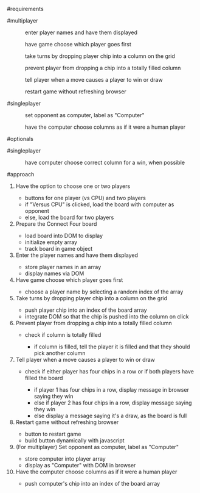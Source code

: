 #requirements

#multiplayer

<ul>
    <ul>enter player names and have them displayed</ul>
    <ul>have game choose which player goes first</ul>
    <ul>take turns by dropping player chip into a column on the grid</ul>
    <ul>prevent player from dropping a chip into a totally filled column</ul>
    <ul>tell player when a move causes a player to win or draw</ul>
    <ul>restart game without refreshing browser</ul>
</ul>

#singleplayer

<ul>
    <ul>set opponent as computer, label as "Computer"</ul>
    <ul>have the computer choose columns as if it were a human player</ul>
</ul>

#optionals

#singleplayer

<ul>
    <ul>have computer choose correct column for a win, when possible</ul>
</ul>

#approach

<ol>
    <li>Have the option to choose one or two players</li>
        <ul>
            <li>buttons for one player (vs CPU) and two players</li>
            <li>if "Versus CPU" is clicked, load the board with computer as opponent</li>
            <li>else, load the board for two players</li>
        </ul>
    </li>
    <li>Prepare the Connect Four board</li>
    <ul>
        <li>load board into DOM to display</li>
        <li>initialize empty array</li>
        <li>track board in game object</li>
    </ul>
    <li>Enter the player names and have them displayed</li>
    <ul>
        <li>store player names in an array</li>
        <li>display names via DOM</li>
    </ul>
    <li>Have game choose which player goes first</li>
    <ul>
        <li>choose a player name by selecting a random index of the array</li>
    </ul>
    <li>Take turns by dropping player chip into a column on the grid</li>
    <ul>
        <li>push player chip into an index of the board array</li>
        <li>integrate DOM so that the chip is pushed into the column on click</li>
    </ul>
    <li>Prevent player from dropping a chip into a totally filled column</li>
    <ul>
        <li>check if column is totally filled</li>
            <ul>
                <li>if column is filled, tell the player it is filled and that they should pick another column</li>
            </ul>
    </ul>
    <li>Tell player when a move causes a player to win or draw</li>
    <ul>
        <li>check if either player has four chips in a row or if both players have filled the board</li>
            <ul>
                <li>if player 1 has four chips in a row, display message in browser saying they win</li>
                <li>else if player 2 has four chips in a row, display message saying they win</li>
                <li>else display a message saying it's a draw, as the board is full</li>
            </ul>
    </ul>
    <li>Restart game without refreshing browser</li>
    <ul>
        <li>button to restart game</li>
        <li>build button dynamically with javascript</li>
    </ul>
    <li>(For multiplayer) Set opponent as computer, label as "Computer"</li>
    <ul>
        <li>store computer into player array</li>
        <li>display as "Computer" with DOM in browser</li>
    </ul>
    <li>Have the computer choose columns as if it were a human player</li>
    <ul>
        <li>push computer's chip into an index of the board array</li>
    </ul>
</ol>
